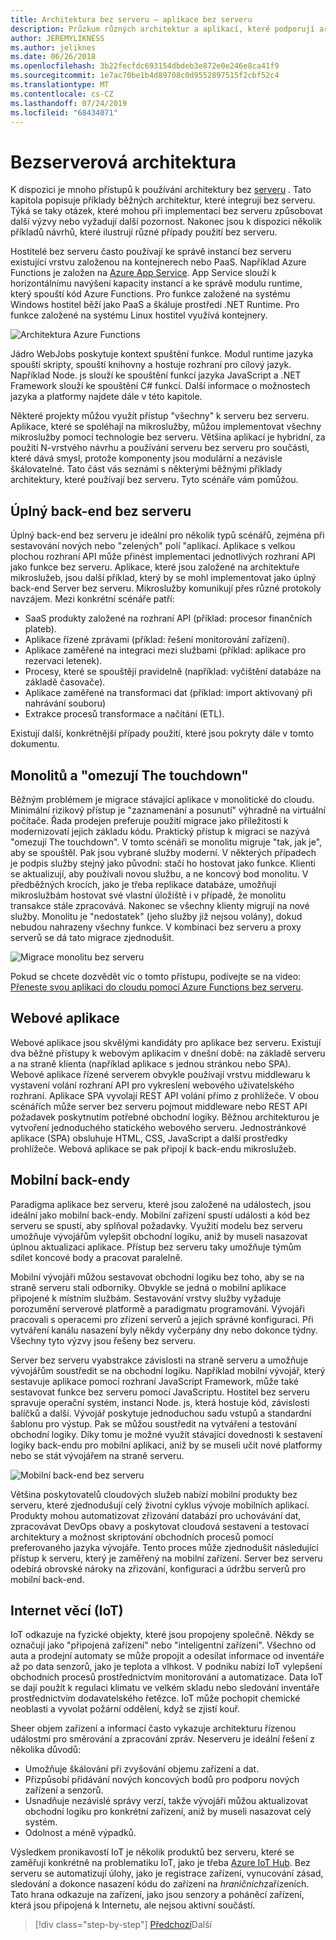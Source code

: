 ```yaml
---
title: Architektura bez serveru – aplikace bez serveru
description: Průzkum různých architektur a aplikací, které podporují architektury bez serveru, včetně webových aplikací, mobilních zařízení a IoT.
author: JEREMYLIKNESS
ms.author: jeliknes
ms.date: 06/26/2018
ms.openlocfilehash: 3b22fecfdc693154dbdeb3e872e0e246e8ca41f9
ms.sourcegitcommit: 1e7ac70be1b4d89708c0d9552897515f2cbf52c4
ms.translationtype: MT
ms.contentlocale: cs-CZ
ms.lasthandoff: 07/24/2019
ms.locfileid: "68434071"
---
```

# <a name="serverless-architecture"></a>Bezserverová architektura

K dispozici je mnoho přístupů k používání architektury bez [serveru](https://azure.com/serverless) . Tato kapitola popisuje příklady běžných architektur, které integrují bez serveru. Týká se taky otázek, které mohou při implementaci bez serveru způsobovat další výzvy nebo vyžadují další pozornost. Nakonec jsou k dispozici několik příkladů návrhů, které ilustrují různé případy použití bez serveru.

Hostitelé bez serveru často používají ke správě instancí bez serveru existující vrstvu založenou na kontejnerech nebo PaaS. Například Azure Functions je založen na [Azure App Service](https://docs.microsoft.com/azure/app-service/). App Service slouží k horizontálnímu navýšení kapacity instancí a ke správě modulu runtime, který spouští kód Azure Functions. Pro funkce založené na systému Windows hostitel běží jako PaaS a škáluje prostředí .NET Runtime. Pro funkce založené na systému Linux hostitel využívá kontejnery.

![Architektura Azure Functions](./media/azure-functions-architecture.png)

Jádro WebJobs poskytuje kontext spuštění funkce. Modul runtime jazyka spouští skripty, spouští knihovny a hostuje rozhraní pro cílový jazyk. Například Node. js slouží ke spouštění funkcí jazyka JavaScript a .NET Framework slouží ke spouštění C# funkcí. Další informace o možnostech jazyka a platformy najdete dále v této kapitole.

Některé projekty můžou využít přístup "všechny" k serveru bez serveru. Aplikace, které se spoléhají na mikroslužby, můžou implementovat všechny mikroslužby pomocí technologie bez serveru. Většina aplikací je hybridní, za použití N-vrstvého návrhu a používání serveru bez serveru pro součásti, které dává smysl, protože komponenty jsou modulární a nezávisle škálovatelné. Tato část vás seznámí s některými běžnými příklady architektury, které používají bez serveru. Tyto scénáře vám pomůžou.

## <a name="full-serverless-back-end"></a>Úplný back-end bez serveru

Úplný back-end bez serveru je ideální pro několik typů scénářů, zejména při sestavování nových nebo "zelených" polí "aplikací. Aplikace s velkou plochou rozhraní API může přinést implementaci jednotlivých rozhraní API jako funkce bez serveru. Aplikace, které jsou založené na architektuře mikroslužeb, jsou další příklad, který by se mohl implementovat jako úplný back-end Server bez serveru. Mikroslužby komunikují přes různé protokoly navzájem. Mezi konkrétní scénáře patří:

* SaaS produkty založené na rozhraní API (příklad: procesor finančních plateb).
* Aplikace řízené zprávami (příklad: řešení monitorování zařízení).
* Aplikace zaměřené na integraci mezi službami (příklad: aplikace pro rezervaci letenek).
* Procesy, které se spouštějí pravidelně (například: vyčištění databáze na základě časovače).
* Aplikace zaměřené na transformaci dat (příklad: import aktivovaný při nahrávání souboru)
* Extrakce procesů transformace a načítání (ETL).

Existují další, konkrétnější případy použití, které jsou pokryty dále v tomto dokumentu.

## <a name="monoliths-and-starving-the-beast"></a>Monolitů a "omezují The touchdown"

Běžným problémem je migrace stávající aplikace v monolitické do cloudu. Minimální rizikový přístup je "zaznamenání a posunutí" výhradně na virtuální počítače. Řada prodejen preferuje použití migrace jako příležitosti k modernizovatí jejich základu kódu. Praktický přístup k migraci se nazývá "omezují The touchdown". V tomto scénáři se monolitu migruje "tak, jak je", aby se spouštěl. Pak jsou vybrané služby moderní. V některých případech je podpis služby stejný jako původní: stačí ho hostovat jako funkce. Klienti se aktualizují, aby používali novou službu, a ne koncový bod monolitu. V předběžných krocích, jako je třeba replikace databáze, umožňují mikroslužbám hostovat své vlastní úložiště i v případě, že monolitu transakce stále zpracovává. Nakonec se všechny klienty migrují na nové služby. Monolitu je "nedostatek" (jeho služby již nejsou volány), dokud nebudou nahrazeny všechny funkce. V kombinaci bez serveru a proxy serverů se dá tato migrace zjednodušit.

![Migrace monolitu bez serveru](./media/serverless-monolith-migration.png)

Pokud se chcete dozvědět víc o tomto přístupu, podívejte se na video: [Přeneste svou aplikaci do cloudu pomocí Azure Functions bez serveru](https://channel9.msdn.com/Events/Connect/2017/E102).

## <a name="web-apps"></a>Webové aplikace

Webové aplikace jsou skvělými kandidáty pro aplikace bez serveru. Existují dva běžné přístupy k webovým aplikacím v dnešní době: na základě serveru a na straně klienta (například aplikace s jednou stránkou nebo SPA). Webové aplikace řízené serverem obvykle používají vrstvu middlewaru k vystavení volání rozhraní API pro vykreslení webového uživatelského rozhraní. Aplikace SPA vyvolají REST API volání přímo z prohlížeče. V obou scénářích může server bez serveru pojmout middleware nebo REST API požadavek poskytnutím potřebné obchodní logiky. Běžnou architekturou je vytvoření jednoduchého statického webového serveru. Jednostránkové aplikace (SPA) obsluhuje HTML, CSS, JavaScript a další prostředky prohlížeče. Webová aplikace se pak připojí k back-endu mikroslužeb.

## <a name="mobile-back-ends"></a>Mobilní back-endy

Paradigma aplikace bez serveru, které jsou založené na událostech, jsou ideální jako mobilní back-endy. Mobilní zařízení spustí události a kód bez serveru se spustí, aby splňoval požadavky. Využití modelu bez serveru umožňuje vývojářům vylepšit obchodní logiku, aniž by museli nasazovat úplnou aktualizaci aplikace. Přístup bez serveru taky umožňuje týmům sdílet koncové body a pracovat paralelně.

Mobilní vývojáři můžou sestavovat obchodní logiku bez toho, aby se na straně serveru stali odborníky. Obvykle se jedná o mobilní aplikace připojené k místním službám. Sestavování vrstvy služby vyžaduje porozumění serverové platformě a paradigmatu programování. Vývojáři pracovali s operacemi pro zřízení serverů a jejich správné konfiguraci. Při vytváření kanálu nasazení byly někdy vyčerpány dny nebo dokonce týdny. Všechny tyto výzvy jsou řešeny bez serveru.

Server bez serveru vyabstrakce závislosti na straně serveru a umožňuje vývojářům soustředit se na obchodní logiku. Například mobilní vývojář, který sestavuje aplikace pomocí rozhraní JavaScript Framework, může také sestavovat funkce bez serveru pomocí JavaScriptu. Hostitel bez serveru spravuje operační systém, instanci Node. js, která hostuje kód, závislosti balíčků a další. Vývojář poskytuje jednoduchou sadu vstupů a standardní šablonu pro výstup. Pak se můžou soustředit na vytváření a testování obchodní logiky. Díky tomu je možné využít stávající dovednosti k sestavení logiky back-endu pro mobilní aplikaci, aniž by se museli učit nové platformy nebo se stát vývojářem na straně serveru.

![Mobilní back-end bez serveru](./media/serverless-mobile-backend.png)

Většina poskytovatelů cloudových služeb nabízí mobilní produkty bez serveru, které zjednodušují celý životní cyklus vývoje mobilních aplikací. Produkty mohou automatizovat zřizování databází pro uchovávání dat, zpracovávat DevOps obavy a poskytovat cloudová sestavení a testovací architektury a možnost skriptování obchodních procesů pomocí preferovaného jazyka vývojáře. Tento proces může zjednodušit následující přístup k serveru, který je zaměřený na mobilní zařízení. Server bez serveru odebírá obrovské nároky na zřizování, konfiguraci a údržbu serverů pro mobilní back-end.

## <a name="internet-of-things-iot"></a>Internet věcí (IoT)

IoT odkazuje na fyzické objekty, které jsou propojeny společně. Někdy se označují jako "připojená zařízení" nebo "inteligentní zařízení". Všechno od auta a prodejní automaty se může propojit a odesílat informace od inventáře až po data senzorů, jako je teplota a vlhkost. V podniku nabízí IoT vylepšení obchodních procesů prostřednictvím monitorování a automatizace. Data IoT se dají použít k regulaci klimatu ve velkém skladu nebo sledování inventáře prostřednictvím dodavatelského řetězce. IoT může pochopit chemické neoblasti a vyvolat požární oddělení, když se zjistí kouř.

Sheer objem zařízení a informací často vykazuje architekturu řízenou událostmi pro směrování a zpracování zpráv. Neserveru je ideální řešení z několika důvodů:

* Umožňuje škálování při zvyšování objemu zařízení a dat.
* Přizpůsobí přidávání nových koncových bodů pro podporu nových zařízení a senzorů.
* Usnadňuje nezávislé správy verzí, takže vývojáři můžou aktualizovat obchodní logiku pro konkrétní zařízení, aniž by museli nasazovat celý systém.
* Odolnost a méně výpadků.

Výsledkem pronikavostí IoT je několik produktů bez serveru, které se zaměřují konkrétně na problematiku IoT, jako je třeba [Azure IoT Hub](https://docs.microsoft.com/azure/iot-hub). Bez serveru se automatizují úlohy, jako je registrace zařízení, vynucování zásad, sledování a dokonce nasazení kódu do zařízení na *hraničních*zařízeních. Tato hrana odkazuje na zařízení, jako jsou senzory a poháněcí zařízení, která jsou připojená k Internetu, ale nejsou aktivní součástí.

>[!div class="step-by-step"]
>[Předchozí](architecture-approaches.md)Další
>[](serverless-architecture-considerations.md)
